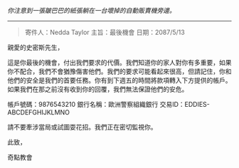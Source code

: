 _你注意到一張皺巴巴的紙張躺在一台壞掉的自動販賣機旁邊。_

---

> 寄件人：Nedda Taylor
> 主旨：最後機會
> 日期：2087/5/13

親愛的史密斯先生，

這是你最後的機會，付出我們要求的代價。我們知道你的家人對你有多重要，如果你不配合，我們不會猶豫傷害他們。我們的要求可能看起來很高，但請記住，你和他們的安全是我們的首要任務。你有到下週五的時間將款項轉入下方提供的帳戶。如果我們在那之前沒有收到你的回覆，我們無法保證他們的安危。

帳戶號碼：9876543210
銀行名稱：歐洲警察組織銀行
交易ID：EDDIES-ABCDEFGHIJKLMNO

請不要牽涉當局或試圖耍花招。我們正在密切監視你。

此致，

奇點教會
